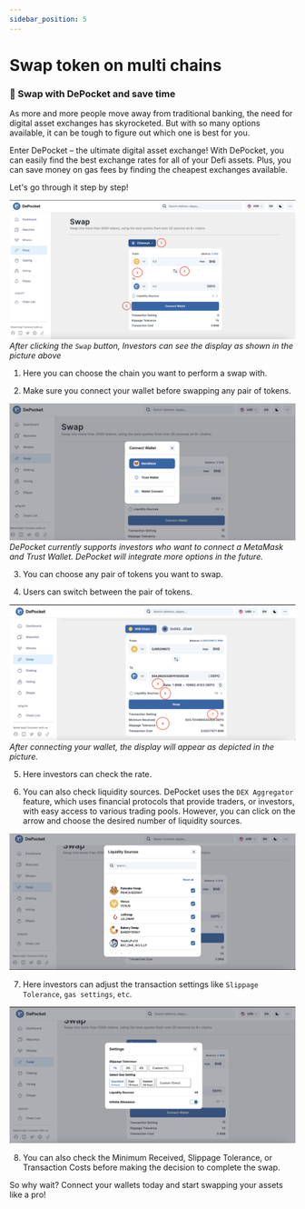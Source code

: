 ```yaml
---
sidebar_position: 5
---
```


# Swap token on multi chains

### 🚀 Swap with DePocket and save time

As more and more people move away from traditional banking, the need for digital asset exchanges has skyrocketed. But with so many options available, it can be tough to figure out which one is best for you.

Enter DePocket – the ultimate digital asset exchange! With DePocket, you can easily find the best exchange rates for all of your Defi assets. Plus, you can save money on gas fees by finding the cheapest exchanges available.

Let's go through it step by step!

![](../../../static/img/docs/swap/5.1.png)
*After clicking the `Swap` button, Investors can see the display as shown in the picture above*

1) Here you can choose the chain you want to perform a swap with.

2) Make sure you connect your wallet before swapping any pair of tokens.

![](../../../static/img/docs/swap/5.2.png)
*DePocket currently supports investors who want to connect a MetaMask and Trust Wallet. DePocket will integrate more options in the future.*

3) You can choose any pair of tokens you want to swap.

4) Users can switch between the pair of tokens.

![](../../../static/img/docs/swap/5.3.png)
*After connecting your wallet, the display will appear as depicted in the picture.*

5) Here investors can check the rate.

6) You can also check liquidity sources. DePocket uses the `DEX Aggregator` feature, which uses financial protocols that provide traders, or investors, with easy access to various trading pools. However, you can click on the arrow and choose the desired number of liquidity sources.

![](../../../static/img/docs/swap/5.4.png)

7) Here investors can adjust the transaction settings like `Slippage Tolerance`, `gas settings`, `etc`.

![](../../../static/img/docs/swap/5.5.png)

8) You can also check the ​​Minimum Received, Slippage Tolerance, or Transaction Costs before making the decision to complete the swap.

So why wait? Connect your wallets today and start swapping your assets like a pro!